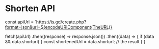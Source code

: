 # Shorten API

const apiUrl = `https://is.gd/create.php?format=json&url=${encodeURIComponent(TheURL)}

fetch(apiUrl)
    .then((response) => response.json())
    .then((data) => {
      if (data && data.shorturl) {
        const shortenedUrl = data.shorturl; // the result 
        }
      }
      
